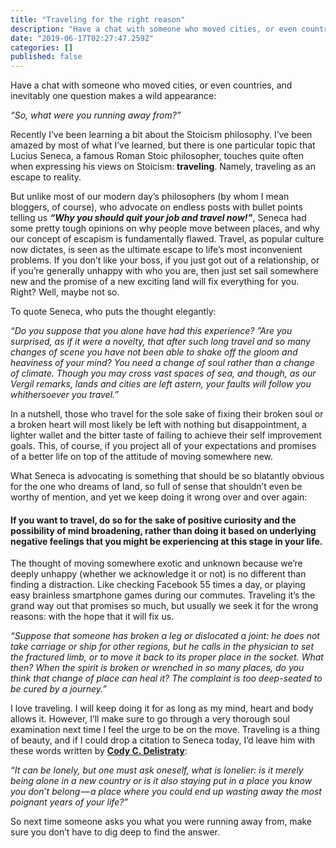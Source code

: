 ```yaml
---
title: "Traveling for the right reason"
description: "Have a chat with someone who moved cities, or even countries, and inevitably one question makes a wild appearance:"
date: "2019-06-17T02:27:47.259Z"
categories: []
published: false
---
```


Have a chat with someone who moved cities, or even countries, and inevitably one question makes a wild appearance:

_“So, what were you running away from?”_

Recently I’ve been learning a bit about the Stoicism philosophy. I’ve been amazed by most of what I’ve learned, but there is one particular topic that Lucius Seneca, a famous Roman Stoic philosopher, touches quite often when expressing his views on Stoicism: **traveling**. Namely, traveling as an escape to reality.

But unlike most of our modern day’s philosophers (by whom I mean bloggers, of course), who advocate on endless posts with bullet points telling us **_“Why you should quit your job and travel now!”_**, Seneca had some pretty tough opinions on why people move between places, and why our concept of escapism is fundamentally flawed. Travel, as popular culture now dictates, is seen as the ultimate escape to life’s most inconvenient problems. If you don’t like your boss, if you just got out of a relationship, or if you’re generally unhappy with who you are, then just set sail somewhere new and the promise of a new exciting land will fix everything for you. Right? Well, maybe not so.

To quote Seneca, who puts the thought elegantly:

_“Do you suppose that you alone have had this experience? ”Are you surprised, as if it were a novelty, that after such long travel and so many changes of scene you have not been able to shake off the gloom and heaviness of your mind? You need a change of soul rather than a change of climate. Though you may cross vast spaces of sea, and though, as our Vergil remarks, lands and cities are left astern, your faults will follow you whithersoever you travel.”_

In a nutshell, those who travel for the sole sake of fixing their broken soul or a broken heart will most likely be left with nothing but disappointment, a lighter wallet and the bitter taste of failing to achieve their self improvement goals. This, of course, if you project all of your expectations and promises of a better life on top of the attitude of moving somewhere new.

What Seneca is advocating is something that should be so blatantly obvious for the one who dreams of land, so full of sense that shouldn’t even be worthy of mention, and yet we keep doing it wrong over and over again:

#### If you want to travel, do so for the sake of positive curiosity and the possibility of mind broadening, rather than doing it based on underlying negative feelings that you might be experiencing at this stage in your life.

The thought of moving somewhere exotic and unknown because we’re deeply unhappy (whether we acknowledge it or not) is no different than finding a distraction. Like checking Facebook 55 times a day, or playing easy brainless smartphone games during our commutes. Traveling it’s the grand way out that promises so much, but usually we seek it for the wrong reasons: with the hope that it will fix us.

_“Suppose that someone has broken a leg or dislocated a joint: he does not take carriage or ship for other regions, but he calls in the physician to set the fractured limb, or to move it back to its proper place in the socket. What then? When the spirit is broken or wrenched in so many places, do you think that change of place can heal it? The complaint is too deep-seated to be cured by a journey.”_

I love traveling. I will keep doing it for as long as my mind, heart and body allows it. However, I’ll make sure to go through a very thorough soul examination next time I feel the urge to be on the move. Traveling is a thing of beauty, and if I could drop a citation to Seneca today, I’d leave him with these words written by [**Cody C. Delistraty**](https://medium.com/human-parts/loneliness-or-freedom-the-existential-conflict-of-the-modern-expatriate-abe4fc24f404):

_“It can be lonely, but one must ask oneself, what is lonelier: is it merely being alone in a new country or is it also staying put in a place you know you don’t belong — a place where you could end up wasting away the most poignant years of your life?”_

So next time someone asks you what you were running away from, make sure you don’t have to dig deep to find the answer.

